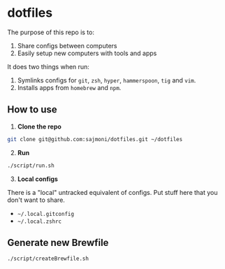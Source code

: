 # dotfiles

The purpose of this repo is to:

1. Share configs between computers
2. Easily setup new computers with tools and apps

It does two things when run:

1. Symlinks configs for `git`, `zsh`, `hyper`, `hammerspoon`, `tig` and `vim`.
2. Installs apps from `homebrew` and `npm`.

## How to use

1. **Clone the repo**

```zsh
git clone git@github.com:sajmoni/dotfiles.git ~/dotfiles
```

2. **Run**

```zsh
./script/run.sh
```

3. **Local configs**

There is a "local" untracked equivalent of configs. Put stuff here that you don't want to share.

- `~/.local.gitconfig`
- `~/.local.zshrc`

## Generate new Brewfile

```zsh
./script/createBrewfile.sh
```
